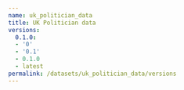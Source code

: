 ```yaml
---
name: uk_politician_data
title: UK Politician data
versions:
  0.1.0:
  - '0'
  - '0.1'
  - 0.1.0
  - latest
permalink: /datasets/uk_politician_data/versions
---
```

